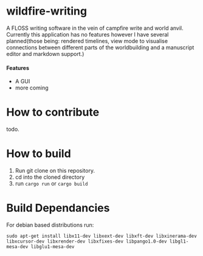 # wildfire-writing
A FLOSS writing software in the vein of campfire write and world anvil. Currently this application has no features however I have several planned(those being: rendered timelines, view mode to visualise connections between different parts of the worldbuilding and a manuscript editor and markdown support.)

#### Features
 - A GUI
 - more coming

# How to contribute
todo.

# How to build
1. Run git clone on this repository.
2. cd into the cloned directory
3. run `cargo run` or `cargo build` 

# Build Dependancies 
For debian based distributions run:

`sudo apt-get install libx11-dev libxext-dev libxft-dev libxinerama-dev libxcursor-dev libxrender-dev libxfixes-dev libpango1.0-dev libgl1-mesa-dev libglu1-mesa-dev`

